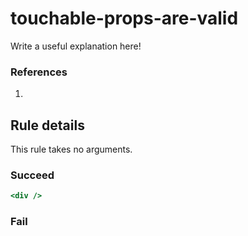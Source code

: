 # touchable-props-are-valid

Write a useful explanation here!

### References

  1.

## Rule details

This rule takes no arguments.

### Succeed
```jsx
<div />
```

### Fail
```jsx

```
